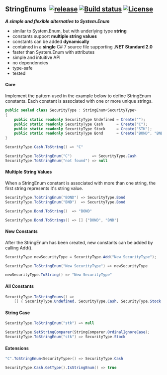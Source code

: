 ## StringEnums&nbsp;&nbsp;[![release](https://img.shields.io/github/release/dshe/StringEnums.svg)](https://github.com/dshe/StringEnums/releases) [![Build status](https://ci.appveyor.com/api/projects/status/a0qowb0k05hih5xm?svg=true)](https://ci.appveyor.com/project/dshe/stringenums) [![License](https://img.shields.io/badge/license-Apache%202.0-7755BB.svg)](https://opensource.org/licenses/Apache-2.0)
***A simple and flexible alternative to System.Enum***
- similar to System.Enum, but with underlying type **string**
- constants support **multiple string values**
- constants can be added **dynamically**
- contained in a **single** C# 7 source file supporting **.NET Standard 2.0**
- faster than System.Enum with attributes
- simple and intuitive API
- no dependencies
- type-safe
- tested

#### Core
Implement the pattern used in the example below to define StringEnum constants. Each constant is associated with one or more unique strings.
```csharp
public sealed class SecurityType : StringEnum<SecurityType>
{
    public static readonly SecurityType Undefined = Create("");
    public static readonly SecurityType Cash      = Create("C");
    public static readonly SecurityType Stock     = Create("STK");
    public static readonly SecurityType Bond      = Create("BOND", "BND");
}
```
```csharp
SecurityType.Cash.ToString() => "C"

SecurityType.ToStringEnum("C")         => SecurityType.Cash
SecurityType.ToStringEnum("not found") => null
```
#### Multiple String Values
When a StringEnum constant is associated with more than one string, the first string represents it's string value.
```csharp
SecurityType.ToStringEnum("BOND") => SecurityType.Bond
SecurityType.ToStringEnum("BND")  => SecurityType.Bond

SecurityType.Bond.ToString()  => "BOND"

SecurityType.Bond.ToStrings() => [] {"BOND", "BND"}
```
#### New Constants
After the StringEnum has been created, new constants can be added by calling Add().
```csharp
SecurityType newSecurityType = SecurityType.Add("New SecurityType");

SecurityType.ToStringEnum("New SecurityType") => newSecurityType

newSecurityType.ToString() => "New SecurityType"
```
#### All Constants
```csharp
SecurityType.ToStringEnums() =>
    [] { SecurityType.Undefined, SecurityType.Cash, SecurityType.Stock, SecurityType.Bond, newSecurityType }
```
#### String Case
```csharp
SecurityType.ToStringEnum("stk") => null

SecurityType.SetStringComparer(StringComparer.OrdinalIgnoreCase);
SecurityType.ToStringEnum("stk") => SecurityType.Stock
```
#### Extensions
```csharp
"C".ToStringEnum<SecurityType>() => SecurityType.Cash

SecurityType.Cash.GetType().IsStringEnum() => true
```

